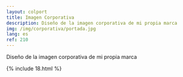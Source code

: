 ```yaml
---
layout: colport
title: Imagen Corporativa
description: Diseño de la imagen corporativa de mi propia marca
img: /img/corporativa/portada.jpg
lang: es
ref: 210
---
```


Diseño de la imagen corporativa de mi propia marca


{% include 18.html %}
